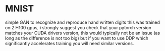 # MNIST
simple GAN to recognize and reproduce hand written digits
this was trained on 2 H100 gpus, i strongly suggest you check that your pytorch version matches your CUDA drivers version, this would typically not be an issue (as long as the difference is not too big) but if you want to use DDP which significantly accelerates training you will need similar versions.
